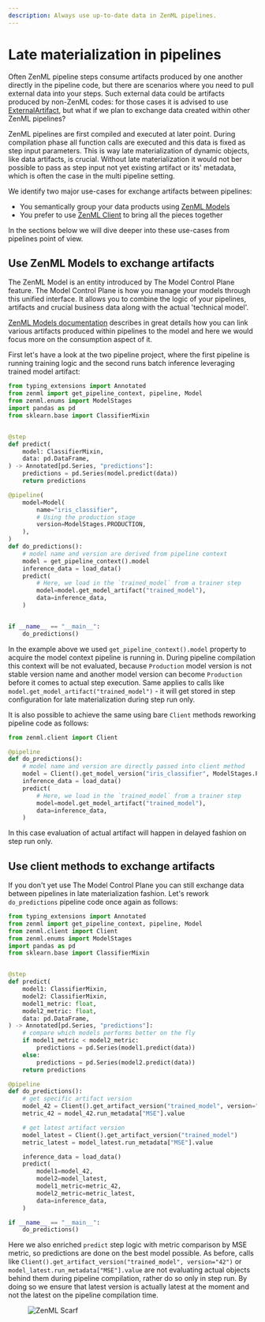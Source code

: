 ```yaml
---
description: Always use up-to-date data in ZenML pipelines.
---
```


# Late materialization in pipelines

Often ZenML pipeline steps consume artifacts produced by one another directly in the pipeline code, but there are scenarios where you need to pull external data into your steps. Such external data could be artifacts produced by non-ZenML codes: for those cases it is advised to use [ExternalArtifact](../../../user-guide/starter-guide/manage-artifacts.md#consuming-external-artifacts-within-a-pipeline), but what if we plan to exchange data created within other ZenML pipelines?

ZenML pipelines are first compiled and executed at later point. During compilation phase all function calls are executed and this data is fixed as step input parameters. This is way late materialization of dynamic objects, like data artifacts, is crucial. Without late materialization it would not ber possible to pass as step input not yet existing artifact or its' metadata, which is often the case in the multi pipeline setting.

We identify two major use-cases for exchange artifacts between pipelines:
* You semantically group your data products using [ZenML Models](model-management.md#linking-artifacts-to-models)
* You prefer to use [ZenML Client](../../../reference/python-client.md#client-methods) to bring all the pieces together

In the sections below we will dive deeper into these use-cases from pipelines point of view.

## Use ZenML Models to exchange artifacts

The ZenML Model is an entity introduced by The Model Control Plane feature. The Model Control Plane is how you manage your models through this unified interface. It allows you to combine the logic of your pipelines, artifacts and crucial business data along with the actual 'technical model'.

[ZenML Models documentation](model-management.md#linking-artifacts-to-models) describes in great details how you can link various artifacts produced within pipelines to the model and here we would focus more on the consumption aspect of it.

First let's have a look at the two pipeline project, where the first pipeline is running training logic and the second runs batch inference leveraging trained model artifact:

```python
from typing_extensions import Annotated
from zenml import get_pipeline_context, pipeline, Model
from zenml.enums import ModelStages
import pandas as pd
from sklearn.base import ClassifierMixin


@step
def predict(
    model: ClassifierMixin,
    data: pd.DataFrame,
) -> Annotated[pd.Series, "predictions"]:
    predictions = pd.Series(model.predict(data))
    return predictions

@pipeline(
    model=Model(
        name="iris_classifier",
        # Using the production stage
        version=ModelStages.PRODUCTION,
    ),
)
def do_predictions():
    # model name and version are derived from pipeline context
    model = get_pipeline_context().model
    inference_data = load_data()
    predict(
        # Here, we load in the `trained_model` from a trainer step
        model=model.get_model_artifact("trained_model"),  
        data=inference_data,
    )


if __name__ == "__main__":
    do_predictions()
```

In the example above we used `get_pipeline_context().model` property to acquire the model context pipeline is running in. During pipeline compilation this context will be not evaluated, because `Production` model version is not stable version name and another model version can become `Production` before it comes to actual step execution. Same applies to calls like `model.get_model_artifact("trained_model")` - it will get stored in step configuration for late materialization during step run only.

It is also possible to achieve the same using bare `Client` methods reworking pipeline code as follows:

```python
from zenml.client import Client

@pipeline
def do_predictions():
    # model name and version are directly passed into client method
    model = Client().get_model_version("iris_classifier", ModelStages.PRODUCTION)
    inference_data = load_data()
    predict(
        # Here, we load in the `trained_model` from a trainer step
        model=model.get_model_artifact("trained_model"),  
        data=inference_data,
    )
```

In this case evaluation of actual artifact will happen in delayed fashion on step run only.

## Use client methods to exchange artifacts

If you don't yet use The Model Control Plane you can still exchange data between pipelines in late materialization fashion. Let's rework `do_predictions` pipeline code once again as follows:

```python
from typing_extensions import Annotated
from zenml import get_pipeline_context, pipeline, Model
from zenml.client import Client
from zenml.enums import ModelStages
import pandas as pd
from sklearn.base import ClassifierMixin


@step
def predict(
    model1: ClassifierMixin,
    model2: ClassifierMixin,
    model1_metric: float,
    model2_metric: float,
    data: pd.DataFrame,
) -> Annotated[pd.Series, "predictions"]:
    # compare which models performs better on the fly
    if model1_metric < model2_metric:
        predictions = pd.Series(model1.predict(data))
    else:
        predictions = pd.Series(model2.predict(data))
    return predictions

@pipeline
def do_predictions():
    # get specific artifact version
    model_42 = Client().get_artifact_version("trained_model", version="42")
    metric_42 = model_42.run_metadata["MSE"].value

    # get latest artifact version
    model_latest = Client().get_artifact_version("trained_model")
    metric_latest = model_latest.run_metadata["MSE"].value

    inference_data = load_data()
    predict(
        model1=model_42,  
        model2=model_latest,
        model1_metric=metric_42,
        model2_metric=metric_latest,
        data=inference_data,
    )

if __name__ == "__main__":
    do_predictions()
```

Here we also enriched `predict` step logic with metric comparison by MSE metric, so predictions are done on the best model possible. As before, calls like `Client().get_artifact_version("trained_model", version="42")` or `model_latest.run_metadata["MSE"].value` are not evaluating actual objects behind them during pipeline compilation, rather do so only in step run. By doing so we ensure that latest version is actually latest at the moment and not the latest on the pipeline compilation time.

<!-- For scarf -->
<figure><img alt="ZenML Scarf" referrerpolicy="no-referrer-when-downgrade" src="https://static.scarf.sh/a.png?x-pxid=f0b4f458-0a54-4fcd-aa95-d5ee424815bc" /></figure>